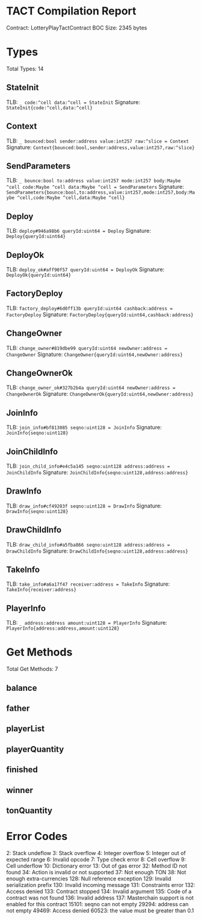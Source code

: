 # TACT Compilation Report
Contract: LotteryPlayTactContract
BOC Size: 2345 bytes

# Types
Total Types: 14

## StateInit
TLB: `_ code:^cell data:^cell = StateInit`
Signature: `StateInit{code:^cell,data:^cell}`

## Context
TLB: `_ bounced:bool sender:address value:int257 raw:^slice = Context`
Signature: `Context{bounced:bool,sender:address,value:int257,raw:^slice}`

## SendParameters
TLB: `_ bounce:bool to:address value:int257 mode:int257 body:Maybe ^cell code:Maybe ^cell data:Maybe ^cell = SendParameters`
Signature: `SendParameters{bounce:bool,to:address,value:int257,mode:int257,body:Maybe ^cell,code:Maybe ^cell,data:Maybe ^cell}`

## Deploy
TLB: `deploy#946a98b6 queryId:uint64 = Deploy`
Signature: `Deploy{queryId:uint64}`

## DeployOk
TLB: `deploy_ok#aff90f57 queryId:uint64 = DeployOk`
Signature: `DeployOk{queryId:uint64}`

## FactoryDeploy
TLB: `factory_deploy#6d0ff13b queryId:uint64 cashback:address = FactoryDeploy`
Signature: `FactoryDeploy{queryId:uint64,cashback:address}`

## ChangeOwner
TLB: `change_owner#819dbe99 queryId:uint64 newOwner:address = ChangeOwner`
Signature: `ChangeOwner{queryId:uint64,newOwner:address}`

## ChangeOwnerOk
TLB: `change_owner_ok#327b2b4a queryId:uint64 newOwner:address = ChangeOwnerOk`
Signature: `ChangeOwnerOk{queryId:uint64,newOwner:address}`

## JoinInfo
TLB: `join_info#bf813085 seqno:uint128 = JoinInfo`
Signature: `JoinInfo{seqno:uint128}`

## JoinChildInfo
TLB: `join_child_info#e4c5a145 seqno:uint128 address:address = JoinChildInfo`
Signature: `JoinChildInfo{seqno:uint128,address:address}`

## DrawInfo
TLB: `draw_info#cf49203f seqno:uint128 = DrawInfo`
Signature: `DrawInfo{seqno:uint128}`

## DrawChildInfo
TLB: `draw_child_info#a5fba866 seqno:uint128 address:address = DrawChildInfo`
Signature: `DrawChildInfo{seqno:uint128,address:address}`

## TakeInfo
TLB: `take_info#a6a17f47 receiver:address = TakeInfo`
Signature: `TakeInfo{receiver:address}`

## PlayerInfo
TLB: `_ address:address amount:uint128 = PlayerInfo`
Signature: `PlayerInfo{address:address,amount:uint128}`

# Get Methods
Total Get Methods: 7

## balance

## father

## playerList

## playerQuantity

## finished

## winner

## tonQuantity

# Error Codes
2: Stack undeflow
3: Stack overflow
4: Integer overflow
5: Integer out of expected range
6: Invalid opcode
7: Type check error
8: Cell overflow
9: Cell underflow
10: Dictionary error
13: Out of gas error
32: Method ID not found
34: Action is invalid or not supported
37: Not enough TON
38: Not enough extra-currencies
128: Null reference exception
129: Invalid serialization prefix
130: Invalid incoming message
131: Constraints error
132: Access denied
133: Contract stopped
134: Invalid argument
135: Code of a contract was not found
136: Invalid address
137: Masterchain support is not enabled for this contract
15101: seqno can not empty
29294: address can not empty
49469: Access denied
60523: the value must be greater than 0.1